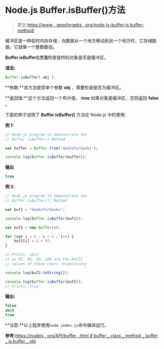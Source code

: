 # Node.js Buffer.isBuffer()方法

> 原文:[https://www . geesforgeks . org/node-js-buffer-is buffer-method/](https://www.geeksforgeeks.org/node-js-buffer-isbuffer-method/)

缓冲区是一种临时内存存储，当数据从一个地方移动到另一个地方时，它存储数据。它就像一个整数数组。

**Buffer.isBuffer()方法**检查提供的对象是否是缓冲区。

**语法:**

```js
Buffer.isBuffer( obj )
```

**参数:**该方法接受单个参数 **obj** ，需要检查是否为缓冲区。

**返回值:**这个方法返回一个布尔值， **true** 如果对象是缓冲区，否则返回 **false** 。

下面的例子说明了 **Buffer.isBuffer()** 方法在 Node.js 中的使用:

**例 1:**

```js
// Node.js program to demonstrate the  
// Buffer.isBuffer() Method

var buffer = Buffer.from('GeeksForGeeks');

console.log(Buffer.isBuffer(buffer));
```

**输出**

```js
true
```

**例 2:**

```js
// Node.js program to demonstrate the  
// Buffer.isBuffer()) Method

var buf1 = "GeeksforGeeks"; 

console.log(Buffer.isBuffer(buf1));

var buf2 = new Buffer(4);

for (var i = 0 ; i < 4 ; i++) {
    buf2[i] = i + 97;
}

// Prints: abcd
// as 97, 98, 99, 100 are the ASCII 
// values of these chars respectively

console.log(buf2.toString());

console.log(Buffer.isBuffer(buf2));
// Prints: true
```

**输出:**

```js
false
abcd
true

```

**注意:**以上程序使用`node index.js`命令编译运行。

**参考:**[https://nodejs . org/API/buffer . html # buffer _ class _ method _ buffer _ is buffer _ obj](https://nodejs.org/api/buffer.html#buffer_class_method_buffer_isbuffer_obj)
